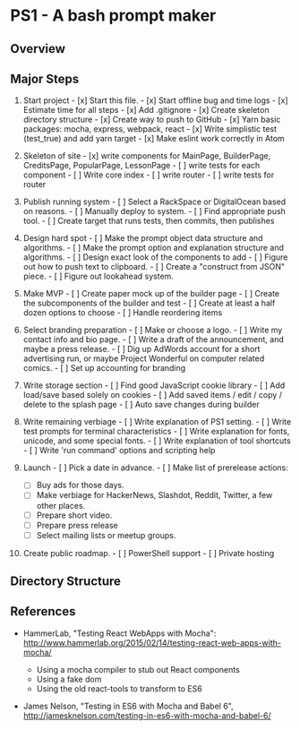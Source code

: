 PS1 - A bash prompt maker
===

Overview
----


Major Steps
-----
  1.  Start project
    - [x] Start this file.
    - [x] Start offline bug and time logs
    - [x] Estimate time for all steps
    - [x] Add .gitignore
    - [x] Create skeleton directory structure
    - [x] Create way to push to GitHub
    - [x] Yarn basic packages:  mocha, express, webpack, react
    - [x] Write simplistic test (test_true) and add yarn target
    - [x] Make eslint work correctly in Atom

  2.  Skeleton of site
    - [x] write components for MainPage, BuilderPage, CreditsPage, PopularPage, LessonPage
    - [ ] write tests for each component
    - [ ] Write core index
    - [ ] write router
    - [ ] write tests for router

  3.  Publish running system
    - [ ]  Select a RackSpace or DigitalOcean based on reasons.
    - [ ]  Manually deploy to system.
    - [ ]  Find appropriate push tool.
    - [ ]  Create target that runs tests, then commits, then publishes

  4.  Design hard spot
    - [ ]  Make the prompt object data structure and algorithms.
    - [ ]  Make the prompt option and explanation structure and algorithms.
    - [ ]  Design exact look of the components to add
    - [ ]  Figure out how to push text to clipboard.
    - [ ]  Create a "construct from JSON" piece.
    - [ ]  Figure out lookahead system.

  5.  Make MVP
    - [ ]  Create paper mock up of the builder page
    - [ ]  Create the subcomponents of the builder and test
    - [ ]  Create at least a half dozen options to choose
    - [ ]  Handle reordering items

  6.  Select branding preparation
    - [ ]  Make or choose a logo.
    - [ ]  Write my contact info and bio page.
    - [ ]  Write a draft of the announcement, and maybe a press release.
    - [ ]  Dig up AdWords account for a short advertising run, or maybe Project Wonderful on computer related comics.
    - [ ]  Set up accounting for branding

  7.  Write storage section
    - [ ]  Find good JavaScript cookie library
    - [ ]  Add load/save based solely on cookies
    - [ ]  Add saved items / edit / copy / delete to the splash page
    - [ ]  Auto save changes during builder

  8.  Write remaining verbiage
    - [ ]  Write explanation of PS1 setting.
    - [ ]  Write test prompts for terminal characteristics
    - [ ]  Write explanation for fonts, unicode, and some special fonts.
    - [ ]  Write explanation of tool shortcuts
    - [ ]  Write 'run command' options and scripting help

  9.  Launch
    - [ ]  Pick a date in advance.
    - [ ]  Make list of prerelease actions:
      - [ ]  Buy ads for those days.
      - [ ]  Make verbiage for HackerNews, Slashdot, Reddit, Twitter, a few other places.
      - [ ]  Prepare short video.
      - [ ]  Prepare press release
      - [ ]  Select mailing lists or meetup groups.

  10.   Create public roadmap.
    - [ ]  PowerShell support
    - [ ]  Private hosting


Directory Structure
----

References
----
* HammerLab, "Testing React WebApps with Mocha": http://www.hammerlab.org/2015/02/14/testing-react-web-apps-with-mocha/
  * Using a mocha compiler to stub out React components
  * Using a fake dom
  * Using the old react-tools to transform to ES6


* James Nelson, "Testing in ES6 with Mocha and Babel 6", http://jamesknelson.com/testing-in-es6-with-mocha-and-babel-6/
